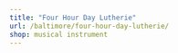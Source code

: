 ```yaml
---
title: "Four Hour Day Lutherie"
url: /baltimore/four-hour-day-lutherie/
shop: musical instrument
---
```

